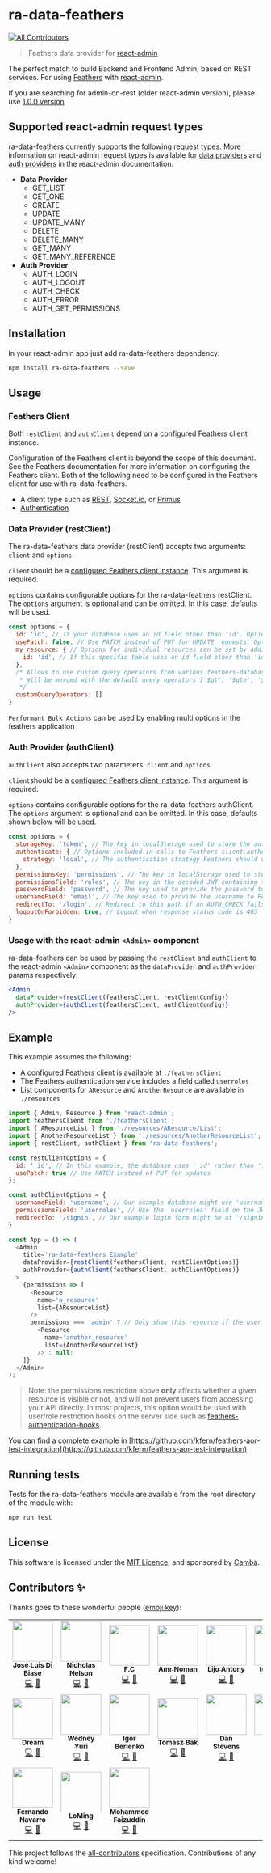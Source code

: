 # ra-data-feathers
<!-- ALL-CONTRIBUTORS-BADGE:START - Do not remove or modify this section -->
[![All Contributors](https://img.shields.io/badge/all_contributors-17-orange.svg?style=flat-square)](#contributors-)
<!-- ALL-CONTRIBUTORS-BADGE:END -->

> Feathers data provider for [react-admin](https://github.com/marmelab/react-admin)

The perfect match to build Backend and Frontend Admin, based on REST services.
For using [Feathers](https://www.feathersjs.com) with [react-admin](https://github.com/marmelab/react-admin).

If you are searching for admin-on-rest (older react-admin version), please use [1.0.0 version](https://github.com/josx/ra-data-feathers/releases/tag/v1.0.0)

## Supported react-admin request types

ra-data-feathers currently supports the following request types. More information on react-admin request types is available for [data providers](https://marmelab.com/react-admin/DataProviders.html#request-format) and [auth providers](https://marmelab.com/react-admin/Authorization.html) in the react-admin documentation.

* **Data Provider**
	* GET_LIST
	* GET_ONE
	* CREATE
	* UPDATE
	* UPDATE_MANY
	* DELETE
	* DELETE_MANY
	* GET_MANY
	* GET_MANY_REFERENCE
* **Auth Provider**
	* AUTH_LOGIN
	* AUTH_LOGOUT
	* AUTH_CHECK
	* AUTH_ERROR
	* AUTH_GET_PERMISSIONS

## Installation

In your react-admin app just add ra-data-feathers dependency:

```sh
npm install ra-data-feathers --save
```

## Usage

### Feathers Client
Both `restClient` and `authClient` depend on a configured Feathers client instance.

Configuration of the Feathers client is beyond the scope of this document. See the Feathers documentation for more information on configuring the Feathers client. Both of the following need to be configured in the Feathers client for use with ra-data-feathers.
* A client type such as [REST](https://docs.feathersjs.com/api/client/rest.html), [Socket.io](https://docs.feathersjs.com/api/client/socketio.html), or [Primus](https://docs.feathersjs.com/api/client/primus.html)
* [Authentication](https://docs.feathersjs.com/api/authentication/client.html)


### Data Provider (restClient)
The ra-data-feathers data provider (restClient) accepts two arguments: `client` and `options`.

`client`should be a [configured Feathers client instance](#Feathers-Client). This argument is required.

`options` contains configurable options for the ra-data-feathers restClient. The `options` argument is optional and can be omitted. In this case, defaults will be used.
```js
const options = {
  id: 'id', // If your database uses an id field other than 'id'. Optional.
  usePatch: false, // Use PATCH instead of PUT for UPDATE requests. Optional.
  my_resource: { // Options for individual resources can be set by adding an object with the same name. Optional.
    id: 'id', // If this specific table uses an id field other than 'id'. Optional.
  },
  /* Allows to use custom query operators from various feathers-database-adapters in GET_MANY calls.
   * Will be merged with the default query operators ['$gt', '$gte', '$lt', '$lte', '$ne', '$sort', '$or', '$nin', '$in']
   */
  customQueryOperators: []
}
```
`Performant Bulk Actions` can be used by enabling multi options in the feathers application

### Auth Provider (authClient)
`authClient` also accepts two parameters. `client` and `options`.

`client`should be a [configured Feathers client instance](#Feathers-Client). This argument is required.

`options` contains configurable options for the ra-data-feathers authClient. The `options` argument is optional and can be omitted. In this case, defaults shown below will be used.

```js
const options = {
  storageKey: 'token', // The key in localStorage used to store the authentication token
  authenticate: { // Options included in calls to Feathers client.authenticate
    strategy: 'local', // The authentication strategy Feathers should use
  },
  permissionsKey: 'permissions', // The key in localStorage used to store permissions from decoded JWT
  permissionsField: 'roles', // The key in the decoded JWT containing the user's role
  passwordField: 'password', // The key used to provide the password to Feathers client.authenticate
  usernameField: 'email', // The key used to provide the username to Feathers client.authenticate
  redirectTo: '/login', // Redirect to this path if an AUTH_CHECK fails. Uses the react-admin default of '/login' if omitted.
  logoutOnForbidden: true, // Logout when response status code is 403
}
```

### Usage with the react-admin `<Admin>` component

ra-data-feathers can be used by passing the `restClient` and `authClient` to the react-admin `<Admin>` component as the `dataProvider` and `authProvider` params respectively:
```jsx
<Admin
  dataProvider={restClient(feathersClient, restClientConfig)}
  authProvider={authClient(feathersClient, authClientConfig)}
/>
```

## Example

This example assumes the following:
* A [configured Feathers client](#feathers-client) is available at `./feathersClient`
* The Feathers authentication service includes a field called `userroles`
* List components for `AResource` and `AnotherResource` are available in `./resources`

```js
import { Admin, Resource } from 'react-admin';
import feathersClient from './feathersClient';
import { AResourceList } from './resources/AResource/List';
import { AnotherResourceList } from './resources/AnotherResourceList';
import { restClient, authClient } from 'ra-data-feathers';

const restClientOptions = {
  id: '_id', // In this example, the database uses '_id' rather than 'id'
  usePatch: true // Use PATCH instead of PUT for updates
};

const authClientOptions = {
  usernameField: 'username', // Our example database might use 'username' rather than 'email'
  permissionsField: 'userroles', // Use the 'userroles' field on the JWT as the users role
  redirectTo: '/signin', // Our example login form might be at '/signin', redirect here if AUTH_CHECK fails
}

const App = () => (
  <Admin
    title='ra-data-feathers Example'
    dataProvider={restClient(feathersClient, restClientOptions)}
    authProvider={authClient(feathersClient, authClientOptions)}
  >
    {permissions => [
      <Resource
        name='a_resource'
        list={AResourceList}
      />
      permissions === 'admin' ? // Only show this resource if the user role is 'admin'
        <Resource
          name='another_resource'
          list={AnotherResourceList}
        /> : null;
    ]}
  </Admin>
);

```

> Note: the permissions restriction above **only** affects whether a given resource is visible or not, and will not prevent users from accessing your API directly. In most projects, this option would be used with user/role restriction hooks on the server side such as [feathers-authentication-hooks](https://github.com/feathersjs-ecosystem/feathers-authentication-hooks).

You can find a complete example in [https://github.com/kfern/feathers-aor-test-integration](https://github.com/kfern/feathers-aor-test-integration)

## Running tests

Tests for the ra-data-feathers module are available from the root directory of the module with:
```sh
npm run test
```

## License

This software is licensed under the [MIT Licence](LICENSE), and sponsored by [Cambá](https://www.camba.coop).

## Contributors ✨

Thanks goes to these wonderful people ([emoji key](https://allcontributors.org/docs/en/emoji-key)):

<!-- ALL-CONTRIBUTORS-LIST:START - Do not remove or modify this section -->
<!-- prettier-ignore-start -->
<!-- markdownlint-disable -->
<table>
  <tr>
    <td align="center"><a href="http://www.camba.coop/"><img src="https://avatars1.githubusercontent.com/u/791137?v=4?s=80" width="80px;" alt=""/><br /><sub><b>José Luis Di Biase</b></sub></a><br /><a href="https://github.com/josx/ra-data-feathers/commits?author=josx" title="Code">💻</a> <a href="https://github.com/josx/ra-data-feathers/commits?author=josx" title="Documentation">📖</a></td>
    <td align="center"><a href="http://nicknelson.io/"><img src="https://avatars1.githubusercontent.com/u/7485405?v=4?s=80" width="80px;" alt=""/><br /><sub><b>Nicholas Nelson</b></sub></a><br /><a href="https://github.com/josx/ra-data-feathers/commits?author=nicholasnelson" title="Code">💻</a> <a href="https://github.com/josx/ra-data-feathers/commits?author=nicholasnelson" title="Documentation">📖</a></td>
    <td align="center"><a href="http://www.champigny.name/"><img src="https://avatars3.githubusercontent.com/u/707217?v=4?s=80" width="80px;" alt=""/><br /><sub><b>F.C</b></sub></a><br /><a href="https://github.com/josx/ra-data-feathers/commits?author=fonzarely" title="Code">💻</a> <a href="https://github.com/josx/ra-data-feathers/commits?author=fonzarely" title="Documentation">📖</a></td>
    <td align="center"><a href="https://github.com/AmrN"><img src="https://avatars3.githubusercontent.com/u/11032286?v=4?s=80" width="80px;" alt=""/><br /><sub><b>Amr Noman</b></sub></a><br /><a href="https://github.com/josx/ra-data-feathers/commits?author=AmrN" title="Code">💻</a> <a href="https://github.com/josx/ra-data-feathers/commits?author=AmrN" title="Documentation">📖</a></td>
    <td align="center"><a href="https://github.com/lijoantony"><img src="https://avatars2.githubusercontent.com/u/1202940?v=4?s=80" width="80px;" alt=""/><br /><sub><b>Lijo Antony</b></sub></a><br /><a href="https://github.com/josx/ra-data-feathers/commits?author=lijoantony" title="Code">💻</a> <a href="https://github.com/josx/ra-data-feathers/commits?author=lijoantony" title="Documentation">📖</a></td>
    <td align="center"><a href="https://github.com/tony-kerz"><img src="https://avatars0.githubusercontent.com/u/1223231?v=4?s=80" width="80px;" alt=""/><br /><sub><b>tony kerz</b></sub></a><br /><a href="https://github.com/josx/ra-data-feathers/commits?author=tony-kerz" title="Code">💻</a> <a href="https://github.com/josx/ra-data-feathers/commits?author=tony-kerz" title="Documentation">📖</a></td>
    <td align="center"><a href="https://github.com/vonagam"><img src="https://avatars1.githubusercontent.com/u/5790814?v=4?s=80" width="80px;" alt=""/><br /><sub><b>Dmitrii Maganov</b></sub></a><br /><a href="https://github.com/josx/ra-data-feathers/commits?author=vonagam" title="Code">💻</a> <a href="https://github.com/josx/ra-data-feathers/commits?author=vonagam" title="Documentation">📖</a></td>
  </tr>
  <tr>
    <td align="center"><a href="https://github.com/dreamrace"><img src="https://avatars3.githubusercontent.com/u/3618360?v=4?s=80" width="80px;" alt=""/><br /><sub><b>Dream</b></sub></a><br /><a href="https://github.com/josx/ra-data-feathers/commits?author=dreamrace" title="Code">💻</a> <a href="https://github.com/josx/ra-data-feathers/commits?author=dreamrace" title="Documentation">📖</a></td>
    <td align="center"><a href="https://github.com/wedneyyuri"><img src="https://avatars3.githubusercontent.com/u/7511692?v=4?s=80" width="80px;" alt=""/><br /><sub><b>Wédney Yuri</b></sub></a><br /><a href="https://github.com/josx/ra-data-feathers/commits?author=wedneyyuri" title="Code">💻</a> <a href="https://github.com/josx/ra-data-feathers/commits?author=wedneyyuri" title="Documentation">📖</a></td>
    <td align="center"><a href="https://github.com/7flash"><img src="https://avatars2.githubusercontent.com/u/4569866?v=4?s=80" width="80px;" alt=""/><br /><sub><b>Igor Berlenko</b></sub></a><br /><a href="https://github.com/josx/ra-data-feathers/commits?author=7flash" title="Code">💻</a> <a href="https://github.com/josx/ra-data-feathers/commits?author=7flash" title="Documentation">📖</a></td>
    <td align="center"><a href="https://www.softkraft.co/"><img src="https://avatars2.githubusercontent.com/u/71683?v=4?s=80" width="80px;" alt=""/><br /><sub><b>Tomasz Bak</b></sub></a><br /><a href="https://github.com/josx/ra-data-feathers/commits?author=tb" title="Code">💻</a> <a href="https://github.com/josx/ra-data-feathers/commits?author=tb" title="Documentation">📖</a></td>
    <td align="center"><a href="https://github.com/DanStorm"><img src="https://avatars3.githubusercontent.com/u/5097089?v=4?s=80" width="80px;" alt=""/><br /><sub><b>Dan Stevens</b></sub></a><br /><a href="https://github.com/josx/ra-data-feathers/commits?author=DanStorm" title="Code">💻</a> <a href="https://github.com/josx/ra-data-feathers/commits?author=DanStorm" title="Documentation">📖</a></td>
    <td align="center"><a href="https://github.com/dprentis"><img src="https://avatars2.githubusercontent.com/u/1877008?v=4?s=80" width="80px;" alt=""/><br /><sub><b>Daniel Prentis</b></sub></a><br /><a href="https://github.com/josx/ra-data-feathers/commits?author=dprentis" title="Code">💻</a> <a href="https://github.com/josx/ra-data-feathers/commits?author=dprentis" title="Documentation">📖</a></td>
    <td align="center"><a href="https://camba.coop/"><img src="https://avatars2.githubusercontent.com/u/1382608?v=4?s=80" width="80px;" alt=""/><br /><sub><b>Facundo Mainere</b></sub></a><br /><a href="https://github.com/josx/ra-data-feathers/commits?author=FacundoMainere" title="Code">💻</a> <a href="https://github.com/josx/ra-data-feathers/commits?author=FacundoMainere" title="Documentation">📖</a></td>
  </tr>
  <tr>
    <td align="center"><a href="https://github.com/kfern"><img src="https://avatars2.githubusercontent.com/u/1898891?v=4?s=80" width="80px;" alt=""/><br /><sub><b>Fernando Navarro</b></sub></a><br /><a href="https://github.com/josx/ra-data-feathers/commits?author=kfern" title="Code">💻</a> <a href="https://github.com/josx/ra-data-feathers/commits?author=kfern" title="Documentation">📖</a></td>
    <td align="center"><a href="https://github.com/loming"><img src="https://avatars3.githubusercontent.com/u/4988275?v=4?s=80" width="80px;" alt=""/><br /><sub><b>LoMing</b></sub></a><br /><a href="https://github.com/josx/ra-data-feathers/commits?author=loming" title="Code">💻</a> <a href="https://github.com/josx/ra-data-feathers/commits?author=loming" title="Documentation">📖</a></td>
    <td align="center"><a href="https://faizudd.in/"><img src="https://avatars1.githubusercontent.com/u/10869488?v=4?s=80" width="80px;" alt=""/><br /><sub><b>Mohammed Faizuddin</b></sub></a><br /><a href="https://github.com/josx/ra-data-feathers/commits?author=TheHyphen" title="Code">💻</a> <a href="https://github.com/josx/ra-data-feathers/commits?author=TheHyphen" title="Documentation">📖</a></td>
  </tr>
</table>

<!-- markdownlint-enable -->
<!-- prettier-ignore-end -->
<!-- ALL-CONTRIBUTORS-LIST:END -->

This project follows the [all-contributors](https://github.com/all-contributors/all-contributors) specification. Contributions of any kind welcome!